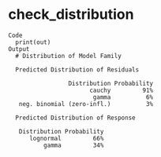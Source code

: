 # check_distribution

    Code
      print(out)
    Output
      # Distribution of Model Family
      
      Predicted Distribution of Residuals
      
                     Distribution Probability
                           cauchy         91%
                            gamma          6%
       neg. binomial (zero-infl.)          3%
      
      Predicted Distribution of Response
      
       Distribution Probability
          lognormal         66%
              gamma         34%

